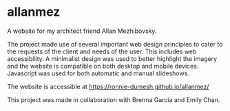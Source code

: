 # allanmez
A website for my architect friend Allan Mezhibovsky.

The project made use of several important web design principles to cater to the requests of the client and needs of the user.
This includes web accessibility. 
A minimalist design was used to better highlight the imagery and the website is compatible on both desktop and mobile devices. 
Javascript was used for both automatic and manual slideshows.

The website is accessible at https://ronnie-dumesh.github.io/allanmez/

This project was made in collaboration with Brenna Garcia and Emily Chan. 
